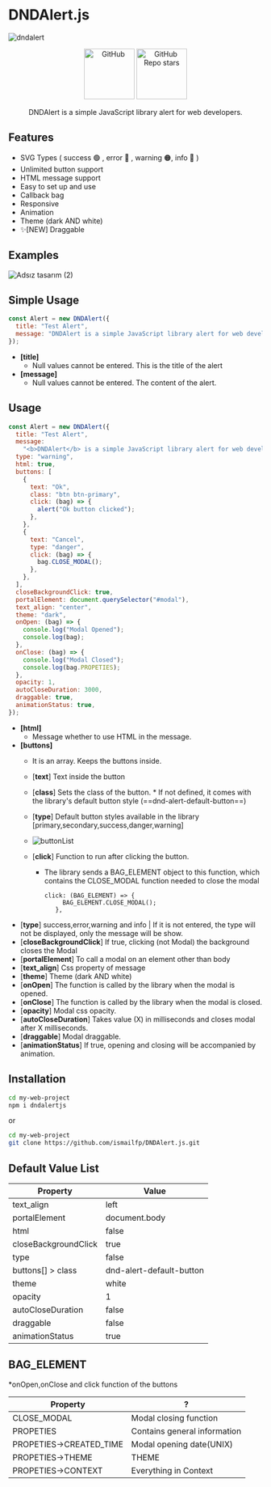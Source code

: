 # DNDAlert.js

![dndalert](https://user-images.githubusercontent.com/49169815/203099497-589df1a2-63fb-4c97-aeb2-d4cb80233872.png)

<p align="center">
<img width="100" src="https://img.shields.io/github/license/ismailfp/DNDAlert?style=plastic" alt="GitHub">
<img width="100" src="https://img.shields.io/github/stars/ismailfp/dndalert?style=social" alt="GitHub Repo stars">

</p>

<p style="text-align:center;">DNDAlert is a simple JavaScript library alert for web developers.
</p>

## Features

- SVG Types ( success 🟢 , error 🔴 , warning 🟠, info 🔵 )
- Unlimited button support
- HTML message support
- Easy to set up and use
- Callback bag
- Responsive
- Animation
- Theme (dark AND white)
- ✨[NEW] Draggable

## Examples

![Adsız tasarım (2)](https://user-images.githubusercontent.com/49169815/203037702-af2143cf-1be0-4efa-85f5-ee015e373fc5.png)

## Simple Usage

```javascript
const Alert = new DNDAlert({
  title: "Test Alert",
  message: "DNDAlert is a simple JavaScript library alert for web developers.",
});
```

- **[title]**
  - Null values ​​cannot be entered. This is the title of the alert
- **[message]**
  - Null values ​​cannot be entered. The content of the alert.

## Usage

```javascript
const Alert = new DNDAlert({
  title: "Test Alert",
  message:
    "<b>DNDAlert</b> is a simple JavaScript library alert for web developers.",
  type: "warning",
  html: true,
  buttons: [
    {
      text: "Ok",
      class: "btn btn-primary",
      click: (bag) => {
        alert("Ok button clicked");
      },
    },
    {
      text: "Cancel",
      type: "danger",
      click: (bag) => {
        bag.CLOSE_MODAL();
      },
    },
  ],
  closeBackgroundClick: true,
  portalElement: document.querySelector("#modal"),
  text_align: "center",
  theme: "dark",
  onOpen: (bag) => {
    console.log("Modal Opened");
    console.log(bag);
  },
  onClose: (bag) => {
    console.log("Modal Closed");
    console.log(bag.PROPETIES);
  },
  opacity: 1,
  autoCloseDuration: 3000,
  draggable: true,
  animationStatus: true,
});
```

- **[html]**
  - Message whether to use HTML in the message.
- **[buttons]**
  - It is an array. Keeps the buttons inside.
  - [**text**] Text inside the button
  - [**class**] Sets the class of the button. \* If not defined, it comes with the library's default button style (==dnd-alert-default-button==)
  - [**type**] Default button styles available in the library [primary,secondary,success,danger,warning]
   - ![buttonList](https://user-images.githubusercontent.com/49169815/203387178-40f54bf8-0222-4aa6-938a-716454d79154.png)

  - [**click**] Function to run after clicking the button.
    - The library sends a BAG_ELEMENT object to this function, which contains the CLOSE_MODAL function needed to close the modal
      ```
      click: (BAG_ELEMENT) => {
           BAG_ELEMENT.CLOSE_MODAL();
         },
      ```

* [**type**] success,error,warning and info | If it is not entered, the type will not be displayed, only the message will be show.
* [**closeBackgroundClick**] If true, clicking (not Modal) the background closes the Modal
* [**portalElement**] To call a modal on an element other than body
* [**text_align**] Css property of message
* [**theme**] Theme (dark AND white)
* [**onOpen**] The function is called by the library when the modal is opened.
* [**onClose**] The function is called by the library when the modal is closed.
* [**opacity**] Modal css opacity.
* [**autoCloseDuration**] Takes value (X) in milliseconds and closes modal after X milliseconds.
* [**draggable**] Modal draggable.
* [**animationStatus**] If true, opening and closing will be accompanied by animation.

## Installation

```sh
cd my-web-project
npm i dndalertjs
```

<p>or</p>

```sh
cd my-web-project
git clone https://github.com/ismailfp/DNDAlert.js.git
```

## Default Value List

| Property             | Value                    |
| -------------------- | ------------------------ |
| text_align           | left                     |
| portalElement        | document.body            |
| html                 | false                    |
| closeBackgroundClick | true                     |
| type                 | false                    |
| buttons[] > class    | dnd-alert-default-button |
| theme                | white                    |
| opacity              | 1                        |
| autoCloseDuration    | false                    |
| draggable            | false                    |
| animationStatus      | true                     |

## BAG_ELEMENT

\*onOpen,onClose and click function of the buttons

| Property                | ?                            |
| ----------------------- | ---------------------------- |
| CLOSE_MODAL             | Modal closing function       |
| PROPETIES               | Contains general information |
| PROPETIES->CREATED_TIME | Modal opening date(UNIX)     |
| PROPETIES->THEME        | THEME                        |
| PROPETIES->CONTEXT      | Everything in Context        |
